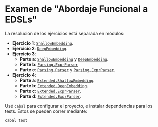 # Examen de "Abordaje Funcional a EDSLs"

La resolución de los ejercicios está separada en módulos:
- **Ejercicio 1**: [`ShallowEmbedding`](./src/ShallowEmbedding.hs).
- **Ejercicio 2**: [`DeepEmbedding`](./src/DeepEmbedding.hs).
- **Ejercicio 3**:
  - **Parte a**: [`ShallowEmbedding`](./src/ShallowEmbedding.hs) y [`DeepEmbedding`](./src/DeepEmbedding.hs).
  - **Parte b**: [`Parsing.ExprParser`](./src/Parsing/ExprParser.hs)
  - **Parte c**: [`Parsing.Parser`](./src/Parsing/Parser.hs) y [`Parsing.ExprParser`](./src/Parsing/ExprParser.hs).
- **Ejercicio 4**:
  - **Parte a**: [`Extended.ShallowEmbedding`](./src/Extended/ShallowEmbedding.hs).
  - **Parte b**: [`Extended.DeepEmbedding`](./src/Extended/DeepEmbedding.hs).
  - **Parte c**: [`Extended.ExprParser`](./src/Extended/ExprParser.hs).
  - **Parte d**: [`Extended.ExprParser`](./src/Extended/ExprParser.hs).

Usé `cabal` para configurar el proyecto, e instalar dependencias para los tests. Éstos se pueden correr mediante:
```bash
cabal test
```
